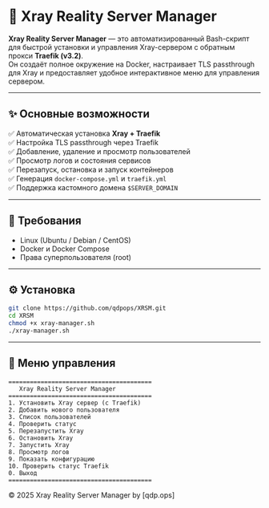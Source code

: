 # 🚀 Xray Reality Server Manager

**Xray Reality Server Manager** — это автоматизированный Bash-скрипт для быстрой установки и управления Xray-сервером с обратным прокси **Traefik (v3.2)**.  
Он создаёт полное окружение на Docker, настраивает TLS passthrough для Xray и предоставляет удобное интерактивное меню для управления сервером.

---

## ✨ Основные возможности

✅ Автоматическая установка **Xray + Traefik**  
✅ Настройка TLS passthrough через Traefik  
✅ Добавление, удаление и просмотр пользователей  
✅ Просмотр логов и состояния сервисов  
✅ Перезапуск, остановка и запуск контейнеров  
✅ Генерация `docker-compose.yml` и `traefik.yml`  
✅ Поддержка кастомного домена `$SERVER_DOMAIN`

---

## 🐳 Требования

- Linux (Ubuntu / Debian / CentOS)
- Docker и Docker Compose
- Права суперпользователя (root)

---

## ⚙️ Установка

```bash
git clone https://github.com/qdpops/XRSM.git
cd XRSM
chmod +x xray-manager.sh
./xray-manager.sh
```

---

## 🧭 Меню управления

```text
========================================
   Xray Reality Server Manager
========================================
1. Установить Xray сервер (с Traefik)
2. Добавить нового пользователя
3. Список пользователей
4. Проверить статус
5. Перезапустить Xray
6. Остановить Xray
7. Запустить Xray
8. Просмотр логов
9. Показать конфигурацию
10. Проверить статус Traefik
0. Выход
========================================
```
© 2025 Xray Reality Server Manager by [qdp.ops]

